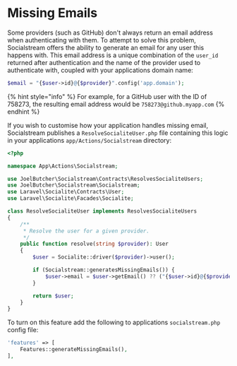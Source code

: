 # Missing Emails

Some providers (such as GitHub) don't always return an email address when authenticating with them. To attempt to solve this problem, Socialstream offers the ability to generate an email for any user this happens with. This email address is a unique combination of the `user_id` returned after authentication and the name of the provider used to authenticate with, coupled with your applications domain name:

```php
$email = "{$user->id}@{$provider}".config('app.domain');
```

{% hint style="info" %}
For example, for a GitHub user with the ID of 758273, the resulting email address would be `758273@github.myapp.com`
{% endhint %}

If you wish to customise how your application handles missing email, Socialstream publishes a `ResolveSocialiteUser.php` file containing this logic in your applications `app/Actions/Socialstream` directory:

```php
<?php

namespace App\Actions\Socialstream;

use JoelButcher\Socialstream\Contracts\ResolvesSocialiteUsers;
use JoelButcher\Socialstream\Socialstream;
use Laravel\Socialite\Contracts\User;
use Laravel\Socialite\Facades\Socialite;

class ResolveSocialiteUser implements ResolvesSocialiteUsers
{
    /**
     * Resolve the user for a given provider.
     */
    public function resolve(string $provider): User
    {
        $user = Socialite::driver($provider)->user();

        if (Socialstream::generatesMissingEmails()) {
            $user->email = $user->getEmail() ?? ("{$user->id}@{$provider}".config('app.domain'));
        }

        return $user;
    }
}
```

To turn on this feature add the following to applications `socialstream.php` config file:

```php
'features' => [
    Features::generateMissingEmails(),
],
```
